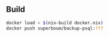 ## Build

```bash
docker load < $(nix-build docker.nix)
docker push superboum/backup-psql:???
```


